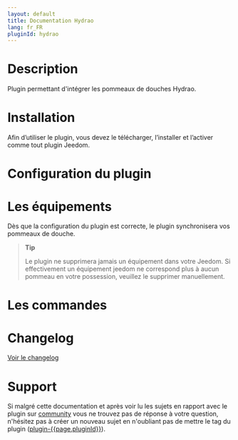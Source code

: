 ```yaml
---
layout: default
title: Documentation Hydrao
lang: fr_FR
pluginId: hydrao
---
```


# Description

Plugin permettant d'intégrer les pommeaux de douches Hydrao.

# Installation

Afin d’utiliser le plugin, vous devez le télécharger, l’installer et l’activer comme tout plugin Jeedom.

# Configuration du plugin

# Les équipements

Dès que la configuration du plugin est correcte, le plugin synchronisera vos pommeaux de douche.

> **Tip**
>
> Le plugin ne supprimera jamais un équipement dans votre Jeedom. Si effectivement un équipement jeedom ne correspond plus à aucun pommeau en votre possession, veuillez le supprimer manuellement.

# Les commandes

# Changelog

[Voir le changelog](./changelog)

# Support

Si malgré cette documentation et après voir lu les sujets en rapport avec le plugin sur [community]({{site.forum}}/tags/plugin-{{page.pluginId}}) vous ne trouvez pas de réponse à votre question, n'hésitez pas à créer un nouveau sujet en n'oubliant pas de mettre le tag du plugin ([plugin-{{page.pluginId}}]({{site.forum}}/tags/plugin-{{page.pluginId}})).
